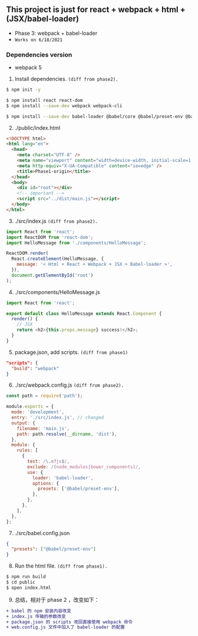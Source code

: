 ## This project is just for react + webpack + html + (JSX/babel-loader)

- Phase 3: webpack + babel-loader
- `Works on 6/18/2021`

### Dependencies version

- webpack 5

1. Install dependencies. `(diff from phase2).`

```bash
$ npm init -y

$ npm install react react-dom
$ npm install --save-dev webpack webpack-cli

$ npm install --save-dev babel-loader @babel/core @babel/preset-env @babel/preset-react
```

2. ./public/index.html

```html
<!DOCTYPE html>
<html lang="en">
  <head>
    <meta charset="UTF-8" />
    <meta name="viewport" content="width=device-width, initial-scale=1.0" />
    <meta http-equiv="X-UA-Compatible" content="ie=edge" />
    <title>Phase1-origin</title>
  </head>
  <body>
    <div id="root"></div>
    <!-- important -->
    <script src="../dist/main.js"></script>
  </body>
</html>
```

3. ./src/index.js `(diff from phase2).`

```js
import React from 'react';
import ReactDOM from 'react-dom';
import HelloMessage from './components/HelloMessage';

ReactDOM.render(
  React.createElement(HelloMessage, {
    message: '< Html + React + Webpack + JSX + Babel-loader >',
  }),
  document.getElementById('root')
);
```

4. ./src/components/HelloMessage.js

```js
import React from 'react';

export default class HelloMessage extends React.Component {
  render() {
    // JSX
    return <h2>{this.props.message} success!</h2>;
  }
}
```

5. package.json, add scripts. `(diff from phase1)`

```json
"scripts": {
  "build": "webpack"
}
```

6. ./src/webpack.config.js `(diff from phase2).`

```js
const path = require('path');

module.exports = {
  mode: 'development',
  entry: './src/index.js', // changed
  output: {
    filename: 'main.js',
    path: path.resolve(__dirname, 'dist'),
  },
  module: {
    rules: [
      {
        test: /\.m?js$/,
        exclude: /(node_modules|bower_components)/,
        use: {
          loader: 'babel-loader',
          options: {
            presets: ['@babel/preset-env'],
          },
        },
      },
    ],
  },
};
```

7. ./src/babel.config.json

```json
{
  "presets": ["@babel/preset-env"]
}
```

8. Run the html file. `(diff from phase1).`

```bash
$ npm run build
$ cd public
$ open index.html
```

9. 总结，相对于 phase 2 ，改变如下：

```diff
+ babel 的 npm 安装内容改变
+ index.js 传输的参数改变
+ package.json 的 scripts 改回直接使用 webpack 命令
+ web.config.js 文件中加入了 babel-loader 的配置
```
